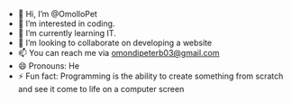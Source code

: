- 👋 Hi, I’m @OmolloPet
- 👀 I’m interested in coding.
- 🌱 I’m currently learning IT.
- 💞️ I’m looking to collaborate on developing a website
- 📫 You can reach me via omondipeterb03@gmail.com
- 😄 Pronouns: He
- ⚡ Fun fact: Programming is the ability to create something from scratch and see it come to life on a computer screen

<!---
OmolloPet/OmolloPet is a ✨ special ✨ repository because its `README.md` (this file) appears on your GitHub profile.
You can click the Preview link to take a look at your changes.
--->
